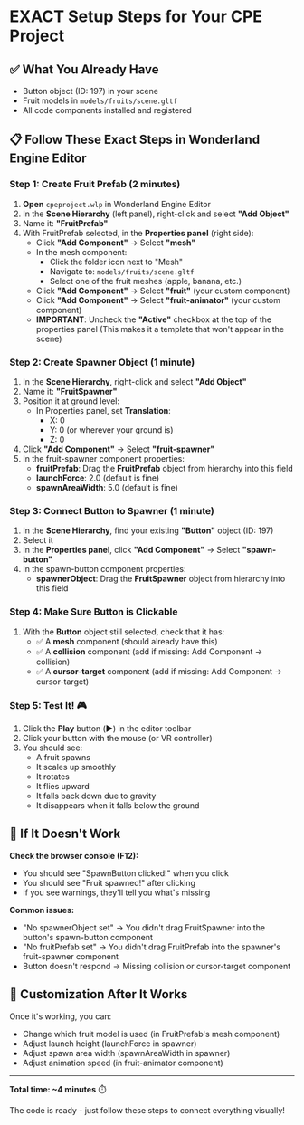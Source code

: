 # EXACT Setup Steps for Your CPE Project

## ✅ What You Already Have
- Button object (ID: 197) in your scene
- Fruit models in `models/fruits/scene.gltf`
- All code components installed and registered

## 📋 Follow These Exact Steps in Wonderland Engine Editor

### Step 1: Create Fruit Prefab (2 minutes)

1. **Open** `cpeproject.wlp` in Wonderland Engine Editor
2. In the **Scene Hierarchy** (left panel), right-click and select **"Add Object"**
3. Name it: **"FruitPrefab"**
4. With FruitPrefab selected, in the **Properties panel** (right side):
   - Click **"Add Component"** → Select **"mesh"**
   - In the mesh component:
     - Click the folder icon next to "Mesh"
     - Navigate to: `models/fruits/scene.gltf`
     - Select one of the fruit meshes (apple, banana, etc.)
   - Click **"Add Component"** → Select **"fruit"** (your custom component)
   - Click **"Add Component"** → Select **"fruit-animator"** (your custom component)
   - **IMPORTANT**: Uncheck the **"Active"** checkbox at the top of the properties panel
     (This makes it a template that won't appear in the scene)

### Step 2: Create Spawner Object (1 minute)

1. In the **Scene Hierarchy**, right-click and select **"Add Object"**
2. Name it: **"FruitSpawner"**
3. Position it at ground level:
   - In Properties panel, set **Translation**:
     - X: 0
     - Y: 0 (or wherever your ground is)
     - Z: 0
4. Click **"Add Component"** → Select **"fruit-spawner"**
5. In the fruit-spawner component properties:
   - **fruitPrefab**: Drag the **FruitPrefab** object from hierarchy into this field
   - **launchForce**: 2.0 (default is fine)
   - **spawnAreaWidth**: 5.0 (default is fine)

### Step 3: Connect Button to Spawner (1 minute)

1. In the **Scene Hierarchy**, find your existing **"Button"** object (ID: 197)
2. Select it
3. In the **Properties panel**, click **"Add Component"** → Select **"spawn-button"**
4. In the spawn-button component properties:
   - **spawnerObject**: Drag the **FruitSpawner** object from hierarchy into this field

### Step 4: Make Sure Button is Clickable

1. With the **Button** object still selected, check that it has:
   - ✅ A **mesh** component (should already have this)
   - ✅ A **collision** component (add if missing: Add Component → collision)
   - ✅ A **cursor-target** component (add if missing: Add Component → cursor-target)

### Step 5: Test It! 🎮

1. Click the **Play** button (▶️) in the editor toolbar
2. Click your button with the mouse (or VR controller)
3. You should see:
   - A fruit spawns
   - It scales up smoothly
   - It rotates
   - It flies upward
   - It falls back down due to gravity
   - It disappears when it falls below the ground

## 🐛 If It Doesn't Work

**Check the browser console (F12):**
- You should see "SpawnButton clicked!" when you click
- You should see "Fruit spawned!" after clicking
- If you see warnings, they'll tell you what's missing

**Common issues:**
- "No spawnerObject set" → You didn't drag FruitSpawner into the button's spawn-button component
- "No fruitPrefab set" → You didn't drag FruitPrefab into the spawner's fruit-spawner component
- Button doesn't respond → Missing collision or cursor-target component

## 🎨 Customization After It Works

Once it's working, you can:
- Change which fruit model is used (in FruitPrefab's mesh component)
- Adjust launch height (launchForce in spawner)
- Adjust spawn area width (spawnAreaWidth in spawner)
- Adjust animation speed (in fruit-animator component)

---

**Total time: ~4 minutes** ⏱️

The code is ready - just follow these steps to connect everything visually!

